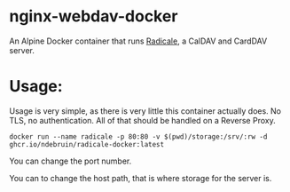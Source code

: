 # nginx-webdav-docker

An Alpine Docker container that runs [Radicale](https://radicale.org/v3.html), a CalDAV and CardDAV server.

# Usage:

Usage is very simple, as there is very little this container actually does. No TLS, no authentication. All of that should be handled on a Reverse Proxy.

```
docker run --name radicale -p 80:80 -v $(pwd)/storage:/srv/:rw -d ghcr.io/ndebruin/radicale-docker:latest
```

You can change the port number.

You can to change the host path, that is where storage for the server is.
